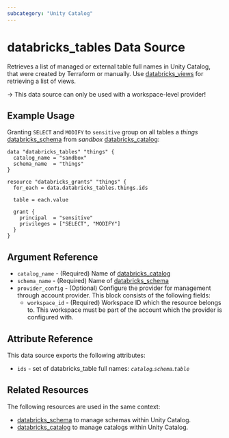 ```yaml
---
subcategory: "Unity Catalog"
---
```

# databricks_tables Data Source

Retrieves a list of managed or external table full names in Unity Catalog, that were created by Terraform or manually. Use [databricks_views](views.md) for retrieving a list of views.

-> This data source can only be used with a workspace-level provider!

## Example Usage

Granting `SELECT` and `MODIFY` to `sensitive` group on all tables a _things_ [databricks_schema](../resources/schema.md) from _sandbox_ [databricks_catalog](../resources/catalog.md):

```hcl
data "databricks_tables" "things" {
  catalog_name = "sandbox"
  schema_name  = "things"
}

resource "databricks_grants" "things" {
  for_each = data.databricks_tables.things.ids

  table = each.value

  grant {
    principal  = "sensitive"
    privileges = ["SELECT", "MODIFY"]
  }
}
```

## Argument Reference

* `catalog_name` - (Required) Name of [databricks_catalog](../resources/catalog.md)
* `schema_name` - (Required) Name of [databricks_schema](../resources/schema.md)
* `provider_config` - (Optional) Configure the provider for management through account provider. This block consists of the following fields:
  * `workspace_id` - (Required) Workspace ID which the resource belongs to. This workspace must be part of the account which the provider is configured with.

## Attribute Reference

This data source exports the following attributes:

* `ids` - set of databricks_table full names: *`catalog`.`schema`.`table`*

## Related Resources

The following resources are used in the same context:

* [databricks_schema](../resources/schema.md) to manage schemas within Unity Catalog.
* [databricks_catalog](../resources/catalog.md) to manage catalogs within Unity Catalog.
